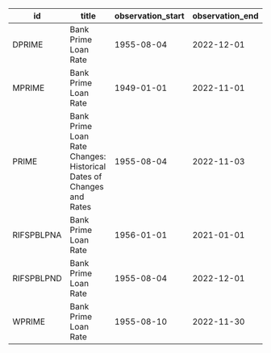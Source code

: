 | id         | title                                                               | observation_start   | observation_end   |
|------------|---------------------------------------------------------------------|---------------------|-------------------|
| DPRIME     | Bank Prime Loan Rate                                                | 1955-08-04          | 2022-12-01        |
| MPRIME     | Bank Prime Loan Rate                                                | 1949-01-01          | 2022-11-01        |
| PRIME      | Bank Prime Loan Rate Changes: Historical Dates of Changes and Rates | 1955-08-04          | 2022-11-03        |
| RIFSPBLPNA | Bank Prime Loan Rate                                                | 1956-01-01          | 2021-01-01        |
| RIFSPBLPND | Bank Prime Loan Rate                                                | 1955-08-04          | 2022-12-01        |
| WPRIME     | Bank Prime Loan Rate                                                | 1955-08-10          | 2022-11-30        |